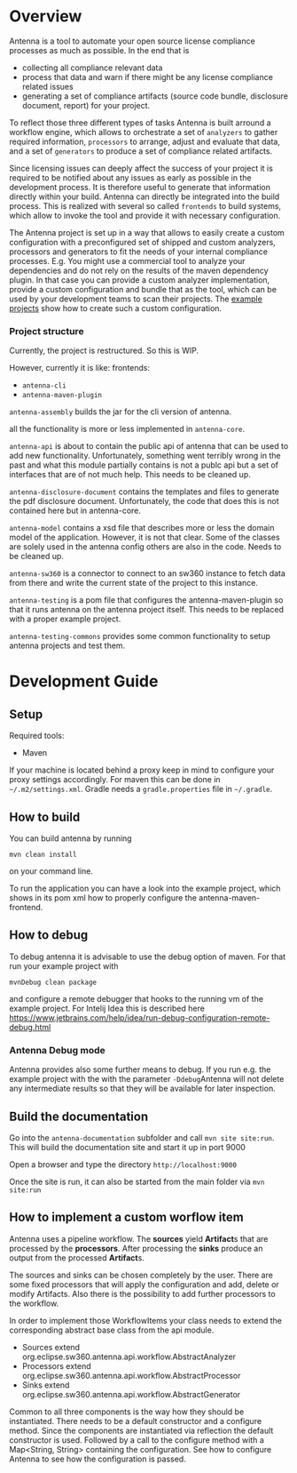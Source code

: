 # Overview
Antenna is a tool to automate your open source license compliance processes as much as possible. In the end that is 
 
 - collecting all compliance relevant data
 - process that data and warn if there might be any license compliance related issues
 - generating a set of compliance artifacts (source code bundle, disclosure document, report) for your project. 
 
 To reflect those three different types of tasks Antenna is built arround a workflow engine, which allows to orchestrate a set of ```analyzers``` to gather required information, ```processors``` to arrange, adjust and evaluate that data, and a set of ```generators``` to produce a set of compliance related artifacts.
 
 Since licensing issues can deeply affect the success of your project it is required to be notified about any issues as early as possible in the development process. It is therefore useful to generate that information directly within your build. Antenna can directly be integrated into the build process. This is realized with several so called ```frontends``` to build systems, which allow to invoke the tool and provide it with necessary configuration.
 
 
 The Antenna project is set up in a way that allows to easily create a custom configuration with a preconfigured set of shipped and custom analyzers, processors and generators to fit the needs of your internal compliance processes. E.g. You might use a commercial tool to analyze your dependencies and do not rely on the results of the maven dependency plugin. In that case you can provide a custom analyzer implementation, provide a custom configuration and bundle that as the tool, which can be used by your development teams to scan their projects. The [example projects](https://github.com/eclipse/antenna/tree/master/example-projects) show how to create such a custom configuration.
 
 
 
### Project structure
 
 Currently, the project is restructured. So this is WIP.
 
 However, currently it is like:
 frontends:
 - ```antenna-cli```
 - ```antenna-maven-plugin```
 
 ```antenna-assembly``` builds the jar for the cli version of antenna.
 
 all the functionality is more or less implemented in ```antenna-core```.
 
 ```antenna-api``` is about to contain the public api of antenna that can be used to add new functionality. Unfortunately, something went terribly wrong in the past and what this module partially contains is not a publc api but a set of interfaces that are of not much help. This needs to be cleaned up.
 
 ```antenna-disclosure-document``` contains the templates and files to generate the pdf disclosure document. Unfortunately, the code that does this is not contained here but in antenna-core.
 
 ```antenna-model``` contains a xsd file that describes more or less the domain model of the application. However, it is not that clear. Some of the classes are solely used in the antenna config others are also in the code. Needs to be cleaned up.
 
 ```antenna-sw360``` is a connector to connect to an sw360 instance to fetch data from there and write the current state of the project to this instance.
 
 ```antenna-testing``` is a pom file that configures the antenna-maven-plugin so that it runs antenna on the antenna project itself. This needs to be replaced with a proper example project.
 
 ```antenna-testing-commons``` provides some common functionality to setup antenna projects and test them.
 
 
 
 


# Development Guide

## Setup

Required tools:

- Maven

If your machine is located behind a proxy keep in mind to configure your proxy settings accordingly. For maven this can be done in `~/.m2/settings.xml`. Gradle needs a `gradle.properties` file in `~/.gradle`.

## How to build

You can build antenna by running

```
mvn clean install
```

on your command line.


To run the application you can have a look into the example project, which shows in its pom xml how to properly configure the antenna-maven-frontend.


## How to debug
To debug antenna it is advisable to use the debug option of maven. For that run your example project with
```
mvnDebug clean package
```
and configure a remote debugger that hooks to the running vm of the example project. For Intelij Idea this is described here https://www.jetbrains.com/help/idea/run-debug-configuration-remote-debug.html

### Antenna Debug mode 

Antenna provides also some further means to debug. If you run e.g. the example project with the with the parameter  `-Ddebug`Antenna will not delete any intermediate results so that they will be available for later inspection. 

## Build the documentation

Go into the `antenna-documentation` subfolder and call  `mvn site site:run`.
This will build the documentation site and start it up in port 9000

Open a browser and type the directory `http://localhost:9000`

Once the site is run, it can also be started from the main folder via `mvn site:run`

## How to implement a custom worflow item

Antenna uses a pipeline workflow. The **sources** yield **Artifact**s that are
processed by the **processors**. After processing the **sinks** produce an
output from the processed **Artifact**s.

The sources and sinks can be chosen completely by the user. There are some
fixed processors that will apply the configuration and add, delete or modify
Artifacts. Also there is the possibility to add further processors to the
workflow.

In order to implement those WorkflowItems your class needs to extend the
corresponding abstract base class from the api module.

* Sources extend org.eclipse.sw360.antenna.api.workflow.AbstractAnalyzer
* Processors extend org.eclipse.sw360.antenna.api.workflow.AbstractProcessor
* Sinks extend org.eclipse.sw360.antenna.api.workflow.AbstractGenerator

Common to all three components is the way how they should be instantiated.
There needs to be a default constructor and a configure method.
Since the components are instantiated via reflection the default constructor is used. Followed by a call to the configure method with a Map<String, String> containing the configuration.
See how to configure Antenna to see how the configuration is passed.

